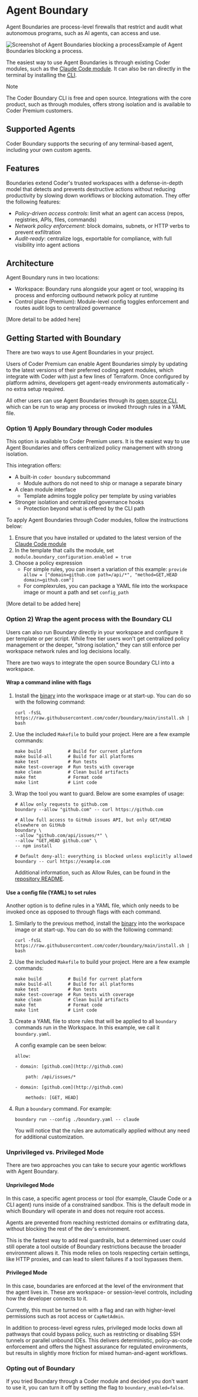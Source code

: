 # Agent Boundary

Agent Boundaries are process-level firewalls that restrict and audit what autonomous programs, such as AI agents, can access and use.

![Screenshot of Agent Boundaries blocking a process](image.png)Example of Agent Boundaries blocking a process.

The easiest way to use Agent Boundaries is through existing Coder modules, such as the [Claude Code module](https://registry.coder.com/modules/coder/claude-code). It can also be ran directly in the terminal by installing the [CLI](https://github.com/coder/boundary).

> [!NOTE]
> The Coder Boundary CLI is free and open source. Integrations with the core product, such as through modules, offers strong isolation and is available to Coder Premium customers.

## Supported Agents

Coder Boundary supports the securing of any terminal-based agent, including your own custom agents.

## Features

Boundaries extend Coder's trusted workspaces with a defense-in-depth model that detects and prevents destructive actions without reducing productivity by slowing down workflows or blocking automation. They offer the following features:

- _Policy-driven access controls_: limit what an agent can access (repos, registries, APIs, files, commands)
- _Network policy enforcement_: block domains, subnets, or HTTP verbs to prevent exfiltration
- _Audit-ready_: centralize logs, exportable for compliance, with full visibility into agent actions

## Architecture

Agent Boundary runs in two locations:

- Workspace: Boundary runs alongside your agent or tool, wrapping its process and enforcing outbound network policy at runtime
- Control place (Premium): Module-level config toggles enforcement and routes audit logs to centralized governance

[More detail to be added here]

## Getting Started with Boundary

There are two ways to use Agent Boundaries in your project.

Users of Coder Premium can enable Agent Boundaries simply by updating to the latest versions of their preferred coding agent modules, which integrate with Coder with just a few lines of Terraform. Once configured by platform admins, developers get agent-ready environments automatically - no extra setup required.

All other users can use Agent Boundaries through its [open source CLI](https://github.com/coder/boundary), which can be run to wrap any process or invoked through rules in a YAML file.

### Option 1) Apply Boundary through Coder modules

This option is available to Coder Premium users. It is the easiest way to use Agent Boundaries and offers centralized policy management with strong isolation.

This integration offers:

- A built-in `coder boundary` subcommand
    - Module authors do not need to ship or manage a separate binary
- A clean module interface
    - Template admins toggle policy per template by using variables
- Stronger isolation and centralized governance hooks
    - Protection beyond what is offered by the CLI path

To apply Agent Boundaries through Coder modules, follow the instructions below:

1. Ensure that you have installed or updated to the latest version of the [Claude Code module](https://registry.coder.com/modules/coder/claude-code)
1. In the template that calls the module, set `module.boundary_configuration.enabled = true`
1. Choose a policy expression
    - For simple rules, you can insert a variation of this example: `provide allow = ["domain=github.com path=/api/*", "method=GET,HEAD domain=github.com"]`
    - For complexrules, you can package a YAML file into the workspace image or mount a path and set `config_path`

[More detail to be added here]

### Option 2) Wrap the agent process with the Boundary CLI

Users can also run Boundary directly in your workspace and configure it per template or per script. While free tier users won't get centralized policy management or the deeper, "strong isolation," they can still enforce per workspace network rules and log decisions locally.

There are two ways to integrate the open source Boundary CLI into a workspace.

#### Wrap a command inline with flags

1. Install the [binary](https://github.com/coder/boundary) into the workspace image or at start-up. You can do so with the following command:

    ```hcl
    curl -fsSL https://raw.githubusercontent.com/coder/boundary/main/install.sh | bash
    ```

1. Use the included `Makefile` to build your project. Here are a few example commands:

    ```hcl
    make build          # Build for current platform
    make build-all      # Build for all platforms
    make test           # Run tests
    make test-coverage  # Run tests with coverage
    make clean          # Clean build artifacts
    make fmt            # Format code
    make lint           # Lint code
    ```
1. Wrap the tool you want to guard. Below are some examples of usage:

    ```hcl
    # Allow only requests to github.com
    boundary --allow "github.com" -- curl https://github.com

    # Allow full access to GitHub issues API, but only GET/HEAD elsewhere on GitHub
    boundary \
    --allow "github.com/api/issues/*" \
    --allow "GET,HEAD github.com" \
    -- npm install

    # Default deny-all: everything is blocked unless explicitly allowed
    boundary -- curl https://example.com
    ```

    Additional information, such as Allow Rules, can be found in the [repository README](https://github.com/coder/boundary).

#### Use a config file (YAML) to set rules

Another option is to define rules in a YAML file, which only needs to be invoked once as opposed to through flags with each command.

1. Similarly to the previous method, install the [binary](https://github.com/coder/boundary) into the workspace image or at start-up. You can do so with the following command:

    ```hcl
    curl -fsSL https://raw.githubusercontent.com/coder/boundary/main/install.sh | bash
    ```
1. Use the included `Makefile` to build your project. Here are a few example commands:

    ```hcl
    make build          # Build for current platform
    make build-all      # Build for all platforms
    make test           # Run tests
    make test-coverage  # Run tests with coverage
    make clean          # Clean build artifacts
    make fmt            # Format code
    make lint           # Lint code
    ```
1. Create a YAML file to store rules that will be applied to all `boundary` commands run in the Workspace. In this example, we call it `boundary.yaml`.

    A config example can be seen below:

    ```hcl
    allow:

    - domain: [github.com](http://github.com)
        
        path: /api/issues/*
        
    - domain: [github.com](http://github.com)
        
        methods: [GET, HEAD]
    ```
1. Run a `boundary` command. For example: 
    
    ```hcl
    boundary run --config ./boundary.yaml -- claude
    ```

    You will notice that the rules are automatically applied without any need for additional customization.

### Unprivileged vs. Privileged Mode

There are two approaches you can take to secure your agentic workflows with Agent Boundary.

#### Unprivileged Mode

In this case, a specific agent process or tool (for example, Claude Code or a CLI agent) runs inside of a constrained sandbox. This is the default mode in which Boundary will operate in and does not require root access.

Agents are prevented from reaching restricted domains or exfiltrating data, without blocking the rest of the dev's environment.

This is the fastest way to add real guardrails, but a determined user could still operate a tool outside of Boundary restrictions because the broader environment allows it. This mode relies on tools respecting certain settings, like HTTP proxies, and can lead to silent failures if a tool bypasses them. 

#### Privileged Mode

In this case, boundaries are enforced at the level of the environment that the agent lives in. These are workspace- or session-level controls, including how the developer connects to it. 

Currently, this must be turned on with a flag and ran with higher-level permissions such as root access or `CapNetAdmin`.

In addition to process-level egress rules, privileged mode locks down all pathways that could bypass policy, such as restricting or disabling SSH tunnels or parallel unbound IDEs. This delivers deterministic, policy-as-code enforcement and offers the highest assurance for regulated environments, but results in slightly more friction for mixed human-and-agent workflows.

### Opting out of Boundary

If you tried Boundary through a Coder module and decided you don't want to use it, you can turn it off by setting the flag to `boundary_enabled=false`.
